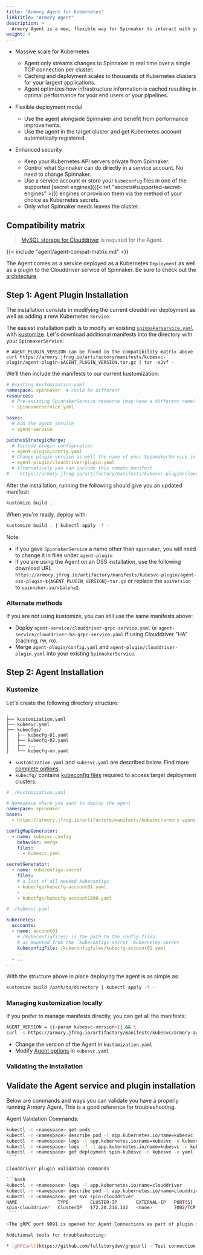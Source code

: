 ```yaml
---
title: "Armory Agent for Kubernetes"
linkTitle: "Armory Agent"
description: >
  Armory Agent is a new, flexible way for Spinnaker to interact with your Kubernetes infrastructure.
weight: 4
---
```


* Massive scale for Kubernetes
  * Agent only streams changes to Spinnaker in real time over a single TCP connection per cluster.
  * Caching and deployment scales to thousands of Kubernetes clusters for your largest applications.
  * Agent optimizes how infrastructure information is cached resulting in optimal performance for your end users or your pipelines.

* Flexible deployment model
  * Use the agent alongside Spinnaker and benefit from performance improvements.
  * Use the agent in the target cluster and get Kubernetes account automatically registered.
  
* Enhanced security
  * Keep your Kubernetes API servers private from Spinnaker.
  * Control what Spinnaker can do directly in a service account. No need to change Spinnaker.
  * Use a service account or store your `kubeconfig` files in one of the supported [secret engines]({{< ref "secrets#supported-secret-engines" >}}) engines or provision them via the method of your choice as Kubernetes secrets.
  * Only what Spinnaker needs leaves the cluster.


## Compatibility matrix

> [MySQL storage for Clouddriver](../../armory-admin/clouddriver-sql-configure/) is required for the Agent.

{{< include "agent/agent-compat-matrix.md" >}}

The Agent comes as a service deployed as a Kubernetes `Deployment` as well as a plugin to the Clouddriver service of Spinnaker. Be sure to check out the [architecture](../../armory-admin/armory-agent/).

## Step 1: Agent Plugin Installation

The installation consists in modifying the current clouddriver deployment as well as adding a new Kubernetes `Service`.

The easiest installation path is to modify an existing [`spinnakerservice.yaml`](../operator-reference/operator-config/) with [kustomize](https://kustomize.io/). Let's download additional manifests into the directory with your `SpinnakerService`:

```
# AGENT_PLUGIN_VERSION can be found in the compatibility matrix above
curl https://armory.jfrog.io/artifactory/manifests/kubesvc-plugin/agent-plugin-$AGENT_PLUGIN_VERSION.tar.gz | tar -xJvf -
```


We'll then include the manifests to our current kustomization:
```yaml
# Existing kustomization.yaml
namespace: spinnaker  # could be different
resources:
  # Pre-existing SpinnakerService resource (may have a different name)
  - spinnakerservice.yaml

bases:
  # Add the agent service
  - agent-service

patchesStrategicMerge:
  # Include plugin configuration
  - agent-plugin/config.yaml
  # Change plugin version as well the name of your SpinnakerService in this manifest
  - agent-plugin/clouddriver-plugin.yaml
  # Alternatively you can include this remote manifest
#  - https://armory.jfrog.io/artifactory/manifests/kubesvc-plugin/clouddriver-plugin-<AGENT_PLUGIN_VERSION>.yaml

```

After the installation, running the following should give you an updated manifest:
```bash
kustomize build . 
```

When you're ready, deploy with:
```bash
kustomize build . | kubectl apply -f - 
```

Note: 
- if you gave `SpinnakerService` a name other than `spinnaker`, you will need to change it in files under `agent-plugin`
- if you are using the Agent on an OSS installation, use the following download URL `https://armory.jfrog.io/artifactory/manifests/kubesvc-plugin/agent-oss-plugin-${AGENT_PLUGIN_VERSION}-tar.gz` or replace the `apiVersion` to `spinnaker.io/v1alpha2`.

### Alternate methods

If you are not using kustomize, you can still use the same manifests above:

- Deploy `agent-service/clouddriver-grpc-service.yaml` or `agent-service/clouddriver-ha-grpc-service.yaml` if using Clouddriver "HA" (caching, rw, ro).
- Merge `agent-plugin/config.yaml` and `agent-plugin/clouddriver-plugin.yaml` into your existing `SpinnakerService`.


## Step 2: Agent Installation

### Kustomize

Let's create the following directory structure:

```
.
├── kustomization.yaml
├── kubesvc.yaml
├── kubecfgs/
│   ├── kubecfg-01.yaml
│   ├── kubecfg-02.yaml
│   ├── ...
│   └── kubecfg-nn.yaml
```

- `kustomization.yaml` and `kubesvc.yaml` are described below. Find more [complete options](options/).
- `kubecfg/` contains [kubeconfig files](../../armory-admin/manual-service-account/) required to access target deployment clusters.

```yaml
# ./kustomization.yaml  

# Namespace where you want to deploy the agent
namespace: spinnaker 
bases:  
  - https://armory.jfrog.io/artifactory/manifests/kubesvc/armory-agent-{{<param kubesvc-version>}}-kustomize.tar.gz

configMapGenerator:
  - name: kubesvc-config
    behavior: merge
    files:
      - kubesvc.yaml

secretGenerator:
  - name: kubeconfigs-secret
    files:
    # a list of all needed kubeconfigs
    - kubecfgs/kubecfg-account01.yaml  
    - ...
    - kubecfgs/kubecfg-account1000.yaml
```

```yaml
# ./kubesvc.yaml

kubernetes:
  accounts:
  - name: account01
    # /kubeconfigfiles/ is the path to the config files
    # as mounted from the `kubeconfigs-secret` Kubernetes secret
    kubeconfigFile: /kubeconfigfiles/kubecfg-account01.yaml
    ...
  - ...    
...
```

With the structure above in place deploying the agent is as simple as:

```bash
kustomize build /path/to/directory | kubectl apply -f - 
```

### Managing kustomization locally

If you prefer to manage manifests directly, you can get all the manifests:

```bash
AGENT_VERSION = {{<param kubesvc-version>}} && \
curl -s https://armory.jfrog.io/artifactory/manifests/kubesvc/armory-agent-$AGENT_VERSION-kustomize.tar.gz | tar -xJvf -
```

- Change the version of the Agent in `kustomization.yaml`
- Modify [Agent options](agent-options/) in `kubesvc.yaml`

### Validating the installation

## Validate the Agent service and plugin installation

Below are commands and ways you can validate you have a properly running Armory Agent. This is a good reference for troubleshooting.

Agent Validation Commands:

   ```bash
   kubectl -n <namespace> get pods
   kubectl -n <namespace> describe pod -l app.kubernetes.io/name=kubesvc
   kubectl -n <namespace> logs -l app.kubernetes.io/name=kubesvc -n kubesvc | grep connect
   kubectl -n <namespace> logs -f -l app.kubernetes.io/name=kubesvc -n kubesvc | grep connect
   kubectl -n <namespace> get deployment spin-kubesvc -n kubesvc -o yaml
    ```

Clouddriver plugin validation commands

   ```bash
   kubectl -n <namespace> logs -l app.kubernetes.io/name=clouddriver
   kubectl -n <namespace> describe pod -l app.kubernetes.io/name=clouddriver
   kubectl -n <namespace> get svc spin-clouddriver
   NAME               TYPE        CLUSTER-IP       EXTERNAL-IP   PORT(S)             AGE
   spin-clouddriver   ClusterIP   172.20.216.142   <none>        7002/TCP,9091/TCP   89d
    ```

>The gRPC port 9091 is opened for Agent Connections as part of plugin installation.

Additional tools for troubleshooting:

* [gRPCurl](https://github.com/fullstorydev/grpcurl) - Test connection to Clouddriver to ensure proper traffic routing and ports are open.  



